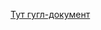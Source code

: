 
[Тут гугл-документ](https://docs.google.com/document/d/1KzCUv3t5WoZKL0cS7jOhXvYHKFZXlSfedsQgTE82b6c/edit?usp=sharing "гуглдок")
